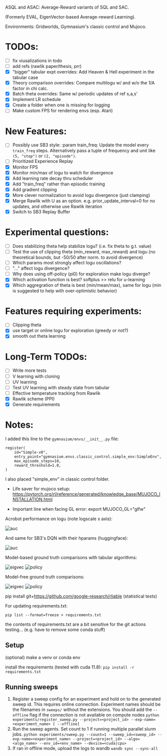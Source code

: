 ASQL and ASAC:
Average-Reward variants of SQL and SAC.

(Formerly EVAL, EigenVector-based Average-reward Learning).

Environments: Gridworlds, Gymnasium's classic control and Mujoco.

# TODOs:
- [ ] fix viusalizations in todo
- [ ] add refs (rawlik paper/thesis, prr)
- [x] "bigger" tabular expt overrides: Add Heaven & Hell experiment in the tabular case
- [x] Theory comparison overrides: Compare multilogu w/ and w/o the 1/A factor in chi calc.
- [x] Batch theta overrides: Same w/ periodic updates of ref s,a,s'
- [x] Implement LR schedule
- [x] Create a folder when one is missing for logging
- [ ] Make custom FPS for rendering envs (esp. Atari)

# New Features:
- [ ] Possibly use SB3 style: :param train_freq: Update the model every ``train_freq`` steps. Alternatively pass a tuple of frequency and unit
        like ``(5, "step")`` or ``(2, "episode")``.
- [ ] Prioritized Experience Replay
- [x] Monitor FPS
- [x] Monitor min/max of logu to watch for divergence
- [x] Add learning rate decay thru scheduler
- [x] Add "train_freq" rather than episodic training
- [x] Add gradient clipping
- [x] More clever normalization to avoid logu divergence (just clamping)
- [x] Merge Rawlik with U as an option. e.g. prior_update_interval=0 for no updates, and otherwise use Rawlik iteration
- [x] Switch to SB3 Replay Buffer

# Experimental questions:
- [ ] Does stabilizing theta help stabilize logu? (i.e. fix theta to g.t. value)
- [ ] Test the use of clipping theta (min_reward, max_reward) and logu (no theoretical bounds, but -50/50 after norm. to avoid divergence)
- [ ] Which params most strongly affect logu oscillations?
- [ ] "..." affect logu divergence? 
- [ ] Why does using off-policy (pi0) for exploration make logu diverge?
- [x] Which activation function is best? softplus >> relu for u-learning
- [x] Which aggregration of theta is best (min/mean/max), same for logu (min is suggested to help with over-optimistic behavior)

# Features requiring experiments:
- [ ] Clipping theta
- [x] use target or online logu for exploration (greedy or not?)
- [x] smooth out theta learning

# Long-Term TODOs:
- [ ] Write more tests
- [ ] V learning with cloning
- [ ] UV learning
- [ ] Test UV learning with steady state from tabular
- [ ] Effective temperature tracking from Rawlik
- [x] Rawlik scheme (PPI)
- [x] Generate requirements

# Notes:

I added this line to the `gymnasium/envs/__init__.py` file:
```
register(
    id="Simple-v0",
    entry_point="gymnasium.envs.classic_control.simple_env:SimpleEnv",
    max_episode_steps=10,
    reward_threshold=1.0,
)
```
I also placed "simple_env" in classic control folder.

- Life saver for mujoco setup: https://pytorch.org/rl/reference/generated/knowledge_base/MUJOCO_INSTALLATION.html

- Important line when facing GL error: export MUJOCO_GL="glfw"

Acrobot performance on logu (note logscale x axis):

![auc][scaling_logu]

And same for SB3's DQN with their hparams (huggingface):

![auc][scaling_dqn]

Model-based ground truth comparisons with tabular algorithms:

![eigvec](figures/left_eigenvector_MB.png)
![policy](figures/policy_MB.png)

Model-free ground truth comparisons:

![eigvec][eigvec_figure]
![policy][policy_figure]

[policy_figure]: figures/policy_MF.png
[eigvec_figure]: figures/left_eigenvector_MF.png
[scaling_logu]: Acrobot-v1.png 
[scaling_dqn]: Acrobot-v1-dqn.png


pip install git+https://github.com/google-research/rliable
(statistical tests)

For updating requirements.txt:
```
pip list --format=freeze > requirements.txt
```

the contents of requirements.txt are a bit sensitive for the git actions testing...
(e.g. have to remove some conda stuff)


## Setup

(optional) make a venv or conda env

install the requirements (tested with cuda 11.8):
`pip install -r requirements.txt`

## Running sweeps

1. Register a sweep config for an experiment and hold on to the generated sweep id. This requires online connection.
Experiment names should be the filenames in `sweeps/` without the extensions. You should add the `--offline` flag if the connection is not available on compute nodes
`python experiments/register_sweep.py --project=<project_id> --exp-name=<experiment_name> [ --offline]`
2. Run the sweep agents. Set count to 1 if running multiple parallel slurm jobs.
`python experiments/sweep.py --count=1 --sweep_id=<sweep_id> --exp-name=<experiment_name> --project=<project_id> --algo=<algo_name> --env_id=<env_name> --device=<cuda|cpu>`
3. If ran in offline mode, upload the logs to wandb `wandb sync --sync-all`